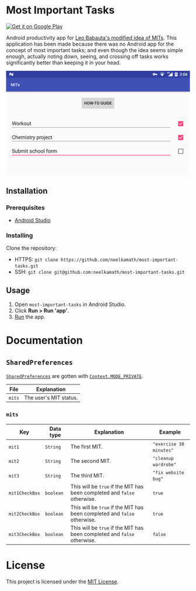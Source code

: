 # Most Important Tasks

<a href="https://play.google.com/store/apps/details?id=io.github.neelkamath.mits">
  <img alt="Get it on Google Play" width="185" src="https://play.google.com/intl/en_us/badges/images/generic/en-play-badge.png" />
</a>

Android productivity app for [Leo Babauta's modified idea of MITs](https://zenhabits.net/purpose-your-day-most-important-task/). This application has been made because there was no Android app for the concept of most important tasks; and even though the idea seems simple enough, actually noting down, seeing, and crossing off tasks works significantly better than keeping it in your head.

![Screenshot](screenshot.png)

## Installation

### Prerequisites

- [Android Studio](https://developer.android.com/studio/index.html)

### Installing

Clone the repository:
- HTTPS: `git clone https://github.com/neelkamath/most-important-tasks.git`
- SSH: `git clone git@github.com:neelkamath/most-important-tasks.git`

## Usage

1. Open `most-important-tasks` in Android Studio.
1. Click **Run > Run 'app'**.
1. [Run](https://developer.android.com/training/basics/firstapp/running-app) the app.

# Documentation

## `SharedPreferences`

[`SharedPreferences`](https://developer.android.com/reference/android/content/SharedPreferences.html) are gotten with [`Context.MODE_PRIVATE`](https://developer.android.com/reference/android/content/Context.html#MODE_PRIVATE).

|File|Explanation|
|----|-----------|
|`mits`|The user's MIT status.|

### `mits`

|Key|Data type|Explanation|Example|
|---|---------|-----------|-------|
|`mit1`|`String`|The first MIT.|`"exercise 30 minutes"`|
|`mit2`|`String`|The second MIT.|`"cleanup wardrobe"`|
|`mit3`|`String`|The third MIT.|`"fix website bug"`|
|`mit1CheckBox`|`boolean`|This will be `true` if the MIT has been completed and `false` otherwise.|`true`|
|`mit2CheckBox`|`boolean`|This will be `true` if the MIT has been completed and `false` otherwise.|`true`|
|`mit3CheckBox`|`boolean`|This will be `true` if the MIT has been completed and `false` otherwise.|`false`|

# License

This project is licensed under the [MIT License](LICENSE).